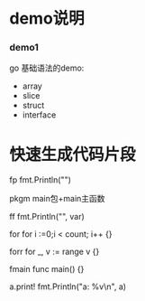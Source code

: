 # demo说明
### demo1
go 基础语法的demo:
* array
* slice
* struct
* interface

# 快速生成代码片段
fp     fmt.Println("")

pkgm   main包+main主函数

ff      fmt.Println("", var)

for     for i :=0;i < count; i++ {}

forr      for _, v := range v {}

fmain   func main() {}

a.print!      fmt.Println("a: %v\n", a)
